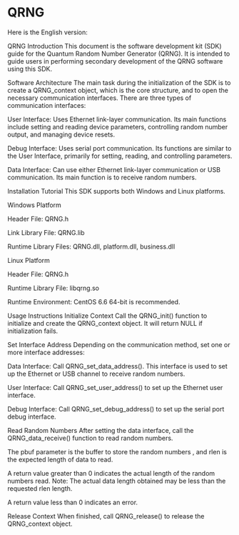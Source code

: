 # QRNG
Here is the English version:

QRNG
Introduction
This document is the software development kit (SDK) guide for the Quantum Random Number Generator (QRNG). It is intended to guide users in performing secondary development of the QRNG software using this SDK.

Software Architecture
The main task during the initialization of the SDK is to create a QRNG_context object, which is the core structure, and to open the necessary communication interfaces. There are three types of communication interfaces:


User Interface: Uses Ethernet link-layer communication. Its main functions include setting and reading device parameters, controlling random number output, and managing device resets.


Debug Interface: Uses serial port communication. Its functions are similar to the User Interface, primarily for setting, reading, and controlling parameters.


Data Interface: Can use either Ethernet link-layer communication or USB communication. Its main function is to receive random numbers.

Installation Tutorial
This SDK supports both Windows and Linux platforms.


Windows Platform 

Header File: QRNG.h 

Link Library File: QRNG.lib 

Runtime Library Files: QRNG.dll, platform.dll, business.dll 


Linux Platform 

Header File: QRNG.h 

Runtime Library File: libqrng.so 

Runtime Environment: CentOS 6.6 64-bit is recommended.

Usage Instructions
Initialize Context Call the QRNG_init() function to initialize and create the QRNG_context object. It will return NULL if initialization fails.




Set Interface Address Depending on the communication method, set one or more interface addresses:


Data Interface: Call QRNG_set_data_address(). This interface is used to set up the Ethernet or USB channel to receive random numbers.






User Interface: Call QRNG_set_user_address() to set up the Ethernet user interface.



Debug Interface: Call QRNG_set_debug_address() to set up the serial port debug interface.


Read Random Numbers After setting the data interface, call the QRNG_data_receive() function to read random numbers.


The pbuf parameter is the buffer to store the random numbers , and rlen is the expected length of data to read.


A return value greater than 0 indicates the actual length of the random numbers read. Note: The actual data length obtained may be less than the requested rlen length.


A return value less than 0 indicates an error.

Release Context When finished, call QRNG_release() to release the QRNG_context object.
